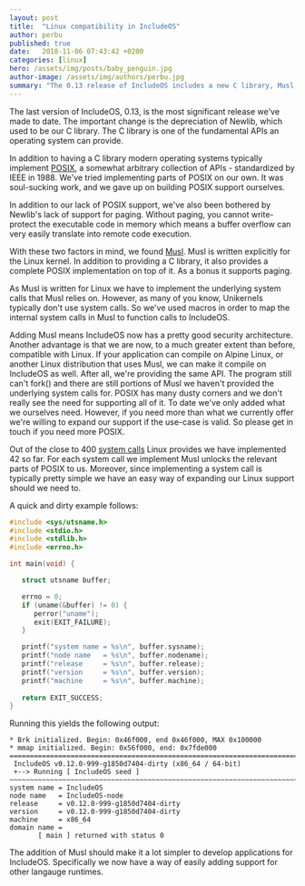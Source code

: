 ```yaml
---
layout: post
title:  "Linux compatibility in IncludeOS"
author: perbu
published: true
date:   2018-11-06 07:43:42 +0200
categories: [linux]
hero: /assets/img/posts/baby_penguin.jpg
author-image: /assets/img/authors/perbu.jpg
summary: "The 0.13 release of IncludeOS includes a new C library, Musl, adding source compatibility with Linux."
---
```


The last version of IncludeOS, 0.13, is the most significant release we've made to date.  The important change is the depreciation of Newlib, which used to be our C library. The C library is one of the fundamental APIs an operating system can provide. 

In addition to having a C library modern operating systems typically implement [POSIX], a somewhat arbitrary collection of APIs - standardized by IEEE in 1988. We've tried implementing parts of POSIX on our own. It was soul-sucking work, and we gave up on building POSIX support ourselves.

In addition to our lack of POSIX support, we've also been bothered by Newlib's lack of support for paging. Without paging, you cannot write-protect the executable code in memory which means a buffer overflow can very easily translate into remote code execution.

With these two factors in mind, we found [Musl]. Musl is written explicitly for the Linux kernel. In addition to providing a C library, it also provides a complete POSIX implementation on top of it. As a bonus it supports paging.

As Musl is written for Linux we have to implement the underlying system calls that Musl relies on. However, as many of you know, Unikernels typically don't use system calls. So we've used macros in order to map the internal system calls in Musl to function calls to IncludeOS.

Adding Musl means IncludeOS now has a pretty good security architecture. Another advantage is that we are now, to a much greater extent than before, compatible with Linux. If your application can compile on Alpine Linux, or another Linux distribution that uses Musl, we can make it compile on IncludeOS as well. After all, we're providing the same API. The program still can't fork() and there are still portions of Musl we haven't provided the underlying system calls for. POSIX has many dusty corners and we don't really see the need for supporting all of it.  To date we've only added what we ourselves need. However, if you need more than what we currently offer we're willing to expand our support if the use-case is valid. So please get in touch if you need more POSIX. 

Out of the close to 400 [system calls] Linux provides we have implemented 42 so far. For each system call we implement Musl unlocks the relevant parts of POSIX to us. Moreover, since implementing a system call is typically pretty simple we have an easy way of expanding our Linux support should we need to.

A quick and dirty example follows:

```c
#include <sys/utsname.h>
#include <stdio.h>
#include <stdlib.h>
#include <errno.h>

int main(void) {

   struct utsname buffer;

   errno = 0;
   if (uname(&buffer) != 0) {
      perror("uname");
      exit(EXIT_FAILURE);
   }

   printf("system name = %s\n", buffer.sysname);
   printf("node name   = %s\n", buffer.nodename);
   printf("release     = %s\n", buffer.release);
   printf("version     = %s\n", buffer.version);
   printf("machine     = %s\n", buffer.machine);
  
   return EXIT_SUCCESS;
}
```

Running this yields the following output:

	* Brk initialized. Begin: 0x46f000, end 0x46f000, MAX 0x100000
	* mmap initialized. Begin: 0x56f000, end: 0x7fde000
	================================================================================
	 IncludeOS v0.12.0-999-g1850d7404-dirty (x86_64 / 64-bit)
	 +--> Running [ IncludeOS seed ]
	~~~~~~~~~~~~~~~~~~~~~~~~~~~~~~~~~~~~~~~~~~~~~~~~~~~~~~~~~~~~~~~~~~~~~~~~~~~~~~~~
	system name = IncludeOS
	node name   = IncludeOS-node
	release     = v0.12.0-999-g1850d7404-dirty
	version     = v0.12.0-999-g1850d7404-dirty
	machine     = x86_64
	domain name =
    	   [ main ] returned with status 0

The addition of Musl should make it a lot simpler to develop applications for IncludeOS. Specifically we now have a way of easily adding support for other langauge runtimes.


[Musl]: https://www.musl-libc.org/
[system calls]: https://github.com/torvalds/linux/blob/master/arch/x86/entry/syscalls/syscall_64.tbl
[POSIX]: https://en.wikipedia.org/wiki/POSIX

